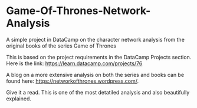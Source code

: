 # Game-Of-Thrones-Network-Analysis
A simple project in DataCamp on the character network analysis from the original books of the series Game of Thrones

This is based on the project requirements in the DataCamp Projects section. Here is the link: https://learn.datacamp.com/projects/76

A blog on a more extensive analysis on both the series and books can be found here:
https://networkofthrones.wordpress.com/.

Give it a read. This is one of the most detatiled analysis and also beautifully explained.
